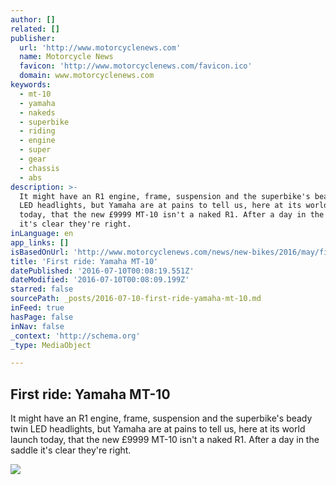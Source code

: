 ```yaml
---
author: []
related: []
publisher:
  url: 'http://www.motorcyclenews.com'
  name: Motorcycle News
  favicon: 'http://www.motorcyclenews.com/favicon.ico'
  domain: www.motorcyclenews.com
keywords:
  - mt-10
  - yamaha
  - nakeds
  - superbike
  - riding
  - engine
  - super
  - gear
  - chassis
  - abs
description: >-
  It might have an R1 engine, frame, suspension and the superbike's beady twin
  LED headlights, but Yamaha are at pains to tell us, here at its world launch
  today, that the new £9999 MT-10 isn't a naked R1. After a day in the saddle
  it's clear they're right.
inLanguage: en
app_links: []
isBasedOnUrl: 'http://www.motorcyclenews.com/news/new-bikes/2016/may/first-ride-yamaha-mt-10/'
title: 'First ride: Yamaha MT-10'
datePublished: '2016-07-10T00:08:19.551Z'
dateModified: '2016-07-10T00:08:09.199Z'
starred: false
sourcePath: _posts/2016-07-10-first-ride-yamaha-mt-10.md
inFeed: true
hasPage: false
inNav: false
_context: 'http://schema.org'
_type: MediaObject

---
```

<article style=""><h1>First ride: Yamaha MT-10</h1><p>It might have an R1 engine, frame, suspension and the superbike's beady twin LED headlights, but Yamaha are at pains to tell us, here at its world launch today, that the new £9999 MT-10 isn't a naked R1. After a day in the saddle it's clear they're right.</p><img src="http://images.mcn.bauercdn.com/PageFiles/572030/JGO_0064.jpeg" /></article>
